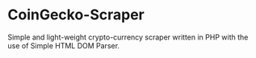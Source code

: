 # CoinGecko-Scraper
Simple and light-weight crypto-currency scraper written in PHP with the use of Simple HTML DOM Parser.
